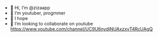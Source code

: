 - 👋 Hi, I’m @zizaapp
- 👀 I’m youtuber, progmmer
- 🌱 I hope 
- 💞️ I’m looking to collaborate on youtube https://www.youtube.com/channel/UC9U6nydjNUAxzxvT4RcUAgQ
